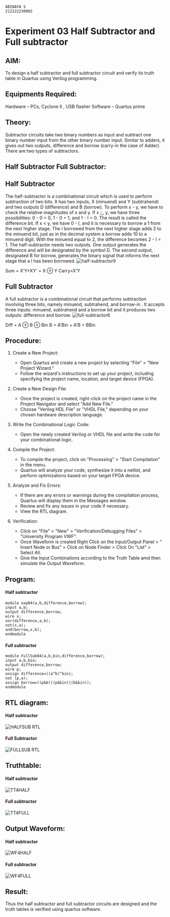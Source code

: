 ```
ABINAYA S
212222230002
```

# Experiment 03 Half Subtractor and Full subtractor
## AIM:
To design a half subtractor and full subtractor circuit and verify its truth table in Quartus using Verilog programming.

## Equipments Required:
 Hardware – PCs, Cyclone II , USB flasher
 Software – Quartus prime
## Theory:
Subtractor circuits take two binary numbers as input and subtract one binary number input from the other binary number input. Similar to adders, it gives out two outputs, difference and borrow (carry-in the case of Adder). There are two types of subtractors.

## Half Subtractor Full Subtractor:
## Half Subtractor
The half-subtractor is a combinational circuit which is used to perform subtraction of two bits. It has two inputs, X (minuend) and Y (subtrahend) and two outputs D (difference) and B (borrow). To perform x - y, we have to check the relative magnitudes of x and y. If x ;;, y, we have three possibilities: 0 - 0 = 0, 1 - 0 = 1, and 1 - I = 0. The result is called the difference bit. If x < y, we have 0 - I, and it is necessary to borrow a 1 from the next higher stage. The I borrowed from the next higher stage adds 2 to the minuend bit, just as in the decimal system a borrow adds 10 to a minuend digit. With the minuend equal to 2, the difference becomes 2 - I = 1. The half-subtractor needs two outputs. One output generates the difference and will be designated by the symbol D. The second output, designated B for borrow, generates the binary signal that informs the next stage that a I has been borrowed.
![half-subtractor9](https://user-images.githubusercontent.com/36288975/166112538-58c3bc7c-ee5d-4e6a-ac8d-8e8328efe27a.png)


Sum = X'Y+XY' = X ⊕ Y
Carry=X'Y

## Full Subtractor
A full subtractor is a combinational circuit that performs subtraction involving three bits, namely minuend, subtrahend, and borrow-in . It accepts three inputs: minuend, subtrahend and a borrow bit and it produces two outputs: difference and borrow. 
![full-subtractor6](https://user-images.githubusercontent.com/36288975/166112541-24c68359-3de8-4674-ae22-8272ffc385ed.png)


Diff = A ⊕ B ⊕ Bin B = A'Bin + A'B + BBin

## Procedure:
1. Create a New Project:
   - Open Quartus and create a new project by selecting "File" > "New Project Wizard."
   - Follow the wizard's instructions to set up your project, including specifying the project name, location, and target device (FPGA).

2. Create a New Design File:
   - Once the project is created, right-click on the project name in the Project Navigator and select "Add New File."
   - Choose "Verilog HDL File" or "VHDL File," depending on your chosen hardware description language.

3. Write the Combinational Logic Code:
   - Open the newly created Verilog or VHDL file and write the code for your combinational logic.
     
4. Compile the Project:
   - To compile the project, click on "Processing" > "Start Compilation" in the menu.
   - Quartus will analyze your code, synthesize it into a netlist, and perform optimizations based on your target FPGA device.

5. Analyze and Fix Errors:
   - If there are any errors or warnings during the compilation process, Quartus will display them in the Messages window.
   - Review and fix any issues in your code if necessary.
   - View the RTL diagram.

6. Verification:
   - Click on "File" > "New" > "Verification/Debugging Files" > "University Program VWF".
   - Once Waveform is created Right Click on the Input/Output Panel > " Insert Node or Bus" > Click on Node Finder > Click On "List" > Select All.
   - Give the Input Combinations according to the Truth Table amd then simulate the Output Waveform.




## Program:
#### Half subtractor
```
module exp04(a,b,difference,borrow);
input a,b;
output difference,borrow;
wire x;
xor(difference,a,b);
not(x,a);
and(borrow,x,b);
endmodule 
```
#### Full subtractor
```
module FullSub04(a,b,bin,difference,borrow);
input a,b,bin;
output difference,borrow;
wire p;
assign difference=((a^b)^bin);
not (p,a);
assign borrow=((p&b)|(p&bin)|(b&bin));
endmodule
```
##  RTL diagram:
#### Half subtractor
![HALFSUB RTL](https://github.com/abinayasangeetha/Experiment--03-Half-Subtractor-and-Full-subtractor/assets/119393675/409d5bb1-e09e-4b4c-baa6-a7244e933ef7)
#### Full Subtractor
![FULLSUB RTL](https://github.com/abinayasangeetha/Experiment--03-Half-Subtractor-and-Full-subtractor/assets/119393675/130bdbbb-e7fd-46f4-a3c2-7f96540d6628)
## Truthtable:
#### Half subtractor

![TT4HALF](https://github.com/abinayasangeetha/Experiment--03-Half-Subtractor-and-Full-subtractor/assets/119393675/e07335cf-604f-4355-86fe-85bd3f351987)

#### Full subtractor
![TT4FULL](https://github.com/abinayasangeetha/Experiment--03-Half-Subtractor-and-Full-subtractor/assets/119393675/7b86e4b2-48f5-48f0-b5f8-df7c72626ba3)


## Output Waveform:
#### Half subtractor

![WF4HALF](https://github.com/abinayasangeetha/Experiment--03-Half-Subtractor-and-Full-subtractor/assets/119393675/ef107e51-c4f8-402f-9300-cd08b4d20f3f)

#### Full subtractor

![WF4FULL](https://github.com/abinayasangeetha/Experiment--03-Half-Subtractor-and-Full-subtractor/assets/119393675/0b462c71-376b-4f34-b85a-0f32674d5171)

## Result:
Thus the half subtractor and full subtractor circuits are designed and the truth tables is verified using quartus software.
